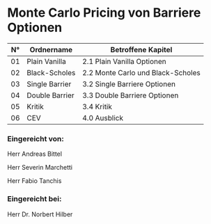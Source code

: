 # Monte Carlo Pricing von Barriere Optionen

N°|Ordnername|Betroffene Kapitel
--- | --- | ---
01|Plain Vanilla|2.1 Plain Vanilla Optionen
02|Black-Scholes|2.2 Monte Carlo und Black-Scholes
03|Single Barrier|3.2 Single Barriere Optionen
04|Double Barrier|3.3 Double Barriere Optionen
05|Kritik|3.4 Kritik
06|CEV|4.0 Ausblick

### Eingereicht von:
Herr Andreas Bittel

Herr Severin Marchetti

Herr Fabio Tanchis



### Eingereicht bei:
Herr Dr. Norbert Hilber
